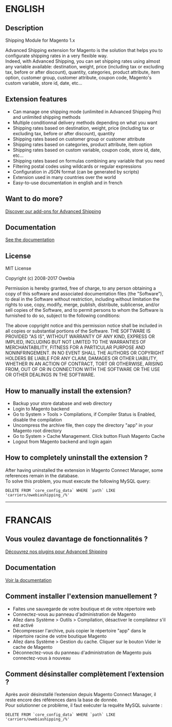 # ENGLISH

## Description

Shipping Module for Magento 1.x

Advanced Shipping extension for Magento is the solution that helps you to configurate shipping rates in a very flexible way.  
Indeed, with Advanced Shipping, you can set shipping rates using almost any variable available: destination, weight, price (including tax or excluding tax, before or after discount), quantity, categories, product attribute, item option, customer group, customer attribute, coupon code, Magento's custom variable, store id, date, etc…

## Extension features
- Can manage one shipping mode (unlimited in Advanced Shipping Pro) and unlimited shipping methods
- Multiple conditionnal delivery methods depending on what you want
- Shipping rates based on destination, weight, price (including tax or excluding tax, before or after discount), quantity
- Shipping rates based on customer group or customer attribute
- Shipping rates based on categories, product attribute, item option
- Shipping rates based on custom variable, coupon code, store id, date, etc…
- Shipping rates based on formulas combining any variable that you need
- Filtering postal codes using wildcards or regular expressions
- Configuration in JSON format (can be generated by scripts)
- Extension used in many countries over the world
- Easy-to-use documentation in english and in french

## Want to do more?

[Discover our add-ons for Advanced Shipping](https://en.store.owebia.com/)

## Documentation

[See the documentation](http://www.owebia.com/os2/en/doc)

## License

MIT License

Copyright (c) 2008-2017 Owebia

Permission is hereby granted, free of charge, to any person obtaining a copy of this software and associated documentation files (the "Software"),
to deal in the Software without restriction, including without limitation the rights to use, copy, modify, merge, publish, distribute, sublicense,
and/or sell copies of the Software, and to permit persons to whom the Software is furnished to do so, subject to the following conditions:

The above copyright notice and this permission notice shall be included in all copies or substantial portions of the Software.
THE SOFTWARE IS PROVIDED "AS IS", WITHOUT WARRANTY OF ANY KIND, EXPRESS OR IMPLIED, INCLUDING BUT NOT LIMITED TO THE WARRANTIES OF MERCHANTABILITY,
FITNESS FOR A PARTICULAR PURPOSE AND NONINFRINGEMENT. IN NO EVENT SHALL THE AUTHORS OR COPYRIGHT HOLDERS BE LIABLE FOR ANY CLAIM, DAMAGES OR OTHER
LIABILITY, WHETHER IN AN ACTION OF CONTRACT, TORT OR OTHERWISE, ARISING FROM, OUT OF OR IN CONNECTION WITH THE SOFTWARE OR THE USE OR OTHER DEALINGS
IN THE SOFTWARE.

## How to manually install the extension?

- Backup your store database and web directory
- Login to Magento backend
- Go to System > Tools > Compilations, if Compiler Status is Enabled, disable the compilation
- Uncompress the archive file, then copy the directory "app" in your Magento root directory
- Go to System > Cache Management. Click button Flush Magento Cache
- Logout from Magento backend and login again

## How to completely uninstall the extension ?
After having uninstalled the extension in Magento Connect Manager, some references remain in the database.  
To solve this problem, you must execute the following MySQL query:

    DELETE FROM `core_config_data` WHERE `path` LIKE 'carriers/owebiashipping_/%'

--------------------------

# FRANCAIS

## Vous voulez davantage de fonctionnalités ?

[Découvrez nos plugins pour Advanced Shipping](https://fr.store.owebia.com/)

## Documentation

[Voir la documentation](http://www.owebia.com/os2/fr/doc)

## Comment installer l'extension manuellement ?

- Faites une sauvegarde de votre boutique et de votre répertoire web
- Connectez-vous au panneau d'administration de Magento
- Allez dans Système > Outils > Compilation, désactiver le compilateur s'il est activé
- Décompresser l'archive, puis copier le répertoire "app" dans le répertoire racine de votre boutique Magento
- Allez dans Système > Gestion du cache. Cliquer sur le bouton Vider le cache de Magento
- Déconnectez-vous du panneau d'administration de Magento puis connectez-vous à nouveau

## Comment désinstaller complètement l’extension ?
Après avoir désinstallé l’extension depuis Magento Connect Manager, il reste encore des références dans la base de donnée.  
Pour solutionner ce problème, il faut exécuter la requête MySQL suivante :

    DELETE FROM `core_config_data` WHERE `path` LIKE 'carriers/owebiashipping_/%'
